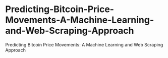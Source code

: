# Predicting-Bitcoin-Price-Movements-A-Machine-Learning-and-Web-Scraping-Approach
Predicting Bitcoin Price Movements: A Machine Learning and Web Scraping Approach
